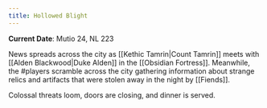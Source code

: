 ```yaml
---
title: Hollowed Blight
---
```

 **Current Date**: Mutio 24, NL 223

News spreads across the city as [[Kethic Tamrin|Count Tamrin]] meets with [[Alden Blackwood|Duke Alden]] in the [[Obsidian Fortress]]. Meanwhile, the #players scramble across the city gathering information about strange relics and artifacts that were stolen away in the night by [[Fiends]].

Colossal threats loom, doors are closing, and dinner is served.